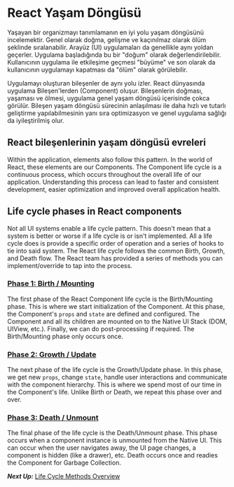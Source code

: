 # React Yaşam Döngüsü
Yaşayan bir organizmayı tanımlamanın en iyi yolu yaşam döngüsünü incelemektir. Genel olarak doğma, gelişme ve kaçınılmaz olarak ölüm şeklinde sıralanabilir. Arayüz (UI) uygulamaları da genellikle aynı yoldan geçerler. Uygulama başladığında bu bir "doğum" olarak değerlendirilebilir. Kullanıcının uygulama ile etkileşime geçmesi "büyüme" ve son olarak da kullanıcının uygulamayı kapatması da "ölüm" olarak görülebilir. 
 
 Uygulamayı oluşturan bileşenler de aynı yolu izler. React dünyasında uygulama Bileşen'lerden (Component) oluşur. Bileşenlerin doğması, yaşaması ve ölmesi, uygulama genel yaşam döngüsü içerisinde çokca görülür. Bileşen yaşam döngüsü sürecinin anlaşılması ile daha hızlı ve tutarlı geliştirme yapılabilmesinin yanı sıra optimizasyon ve genel uygulama sağlığı da iyileştirilmiş olur.

 ## React bileşenlerinin yaşam döngüsü evreleri
 


 Within the application, elements also follow this pattern. In the world of React, these elements are our Components. The Component life cycle is a continuous process, which occurs throughout the overall life of our application. Understanding this process can lead to faster and consistent development, easier optimization and improved overall application health.
 
 ## Life cycle phases in React components
 Not all UI systems enable a life cycle pattern. This doesn't mean that a system is better or worse if a life cycle is or isn't implemented. All a life cycle does is provide a specific order of operation and a series of hooks to tie into said system. The React life cycle follows the common Birth, Growth, and Death flow. The React team has provided a series of methods you can implement/override to tap into the process.
 
 ### [Phase 1: Birth / Mounting](birth_mounting_indepth.md)
 The first phase of the React Component life cycle is the Birth/Mounting phase. This is where we start initialization of the Component. At this phase, the Component's `props` and `state` are defined and configured. The Component and all its children are mounted on to the Native UI Stack (DOM, UIView, etc.). Finally, we can do post-processing if required. The Birth/Mounting phase only occurs once.
 
 ### [Phase 2: Growth / Update](growth_update_indepth.md)
 The next phase of the life cycle is the Growth/Update phase.  In this phase, we get new `props`, change `state`, handle user interactions and communicate with the component hierarchy. This is where we spend most of our time in the Component's life. Unlike Birth or Death, we repeat this phase over and over.
 
 ### [Phase 3: Death / Unmount](death_unmounting_indepth.md)
 The final phase of the life cycle is the Death/Unmount phase. This phase occurs when a component instance is unmounted from the Native UI. This can occur when the user navigates away, the UI page changes, a component is hidden (like a drawer), etc. Death occurs once and readies the Component for Garbage Collection.

***Next Up:*** [Life Cycle Methods Overview](lifecycle_methods_overview.md)
